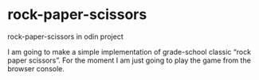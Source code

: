 # rock-paper-scissors
rock-paper-scissors in odin project

I am going to make a simple implementation of grade-school classic “rock paper scissors”. For the moment I am just going to play the game from the browser console.
